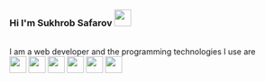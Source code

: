 ### Hi I'm Sukhrob Safarov <img src="https://media0.giphy.com/media/v1.Y2lkPTc5MGI3NjExbm11dDU3anRyY292MXZkdHdzdWowc3Fnc2ZsZHJ6enRqeGttdDgybSZlcD12MV9pbnRlcm5hbF9naWZfYnlfaWQmY3Q9cw/m0dmKBkncVETJv2h0S/giphy.gif" width="30px" >

<br />
I am a web developer and the programming technologies I use are 
<br />
<code><img src="https://img.icons8.com/?size=100&id=YWDsCjL0c2qv&format=png&color=000000" width="30" heght="30" ></code>
<code><img src="https://img.icons8.com/?size=100&id=21278&format=png&color=000000" width="30" heght="30" ></code>
<code><img src="https://img.icons8.com/?size=100&id=PXTY4q2Sq2lG&format=png&color=000000" width="30" heght="30"></code>
<code><img src="https://img.icons8.com/?size=100&id=fAMVO_fuoOuC&format=png&color=000000" width="30" heght="30"></code>
<code><img src="https://img.icons8.com/?size=100&id=UFXRpPFebwa2&format=png&color=000000" width="30" heght="30"></code>
<code><img src="https://img.icons8.com/?size=100&id=HKNzD81eiiSc&format=png&color=000000" width="30" heght="30"></code>
